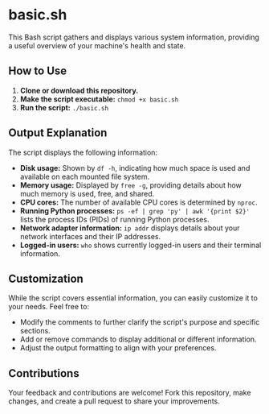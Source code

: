 # basic.sh

This Bash script gathers and displays various system information, providing a useful overview of your machine's health and state.

## How to Use

1. **Clone or download this repository.**
2. **Make the script executable:** `chmod +x basic.sh`
3. **Run the script:** `./basic.sh`

## Output Explanation

The script displays the following information:

* **Disk usage:** Shown by `df -h`, indicating how much space is used and available on each mounted file system.
* **Memory usage:** Displayed by `free -g`, providing details about how much memory is used, free, and shared.
* **CPU cores:** The number of available CPU cores is determined by `nproc`.
* **Running Python processes:** `ps -ef | grep 'py' | awk '{print $2}'` lists the process IDs (PIDs) of running Python processes.
* **Network adapter information:** `ip addr` displays details about your network interfaces and their IP addresses.
* **Logged-in users:** `who` shows currently logged-in users and their terminal information.

## Customization

While the script covers essential information, you can easily customize it to your needs. Feel free to:

* Modify the comments to further clarify the script's purpose and specific sections.
* Add or remove commands to display additional or different information.
* Adjust the output formatting to align with your preferences.

## Contributions

Your feedback and contributions are welcome! Fork this repository, make changes, and create a pull request to share your improvements.